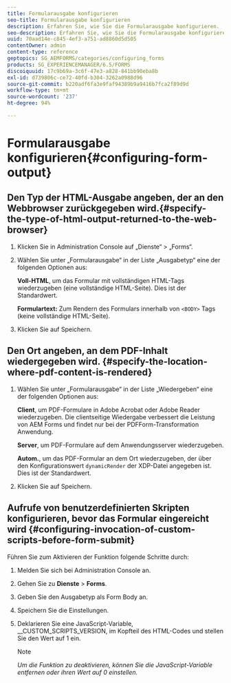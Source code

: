 ```yaml
---
title: Formularausgabe konfigurieren
seo-title: Formularausgabe konfigurieren
description: Erfahren Sie, wie Sie die Formularausgabe konfigurieren.
seo-description: Erfahren Sie, wie Sie die Formularausgabe konfigurieren.
uuid: 70aad14e-c845-4ef3-a751-ad8860d5d505
contentOwner: admin
content-type: reference
geptopics: SG_AEMFORMS/categories/configuring_forms
products: SG_EXPERIENCEMANAGER/6.5/FORMS
discoiquuid: 17c9b69a-3c6f-47e3-a828-841bb90eba8b
exl-id: d739806c-ce72-40fd-b304-3262a0988d96
source-git-commit: b220adf6fa3e9faf94389b9a9416b7fca2f89d9d
workflow-type: tm+mt
source-wordcount: '237'
ht-degree: 94%

---
```


# Formularausgabe konfigurieren{#configuring-form-output}

## Den Typ der HTML-Ausgabe angeben, der an den Webbrowser zurückgegeben wird.{#specify-the-type-of-html-output-returned-to-the-web-browser}

1. Klicken Sie in Administration Console auf „Dienste“ > „Forms“.
1. Wählen Sie unter „Formularausgabe“ in der Liste „Ausgabetyp“ eine der folgenden Optionen aus:

   **Voll-HTML**, um das Formular mit vollständigen HTML-Tags wiederzugeben (eine vollständige HTML-Seite). Dies ist der Standardwert.

   **Formulartext:** Zum Rendern des Formulars innerhalb von  `<BODY>` Tags (keine vollständige HTML-Seite).

1. Klicken Sie auf Speichern.

## Den Ort angeben, an dem PDF-Inhalt wiedergegeben wird. {#specify-the-location-where-pdf-content-is-rendered}

1. Wählen Sie unter „Formularausgabe“ in der Liste „Wiedergeben“ eine der folgenden Optionen aus:

   **Client**, um PDF-Formulare in Adobe Acrobat oder Adobe Reader wiederzugeben. Die clientseitige Wiedergabe verbessert die Leistung von AEM Forms und findet nur bei der PDFForm-Transformation Anwendung.

   **Server**, um PDF-Formulare auf dem Anwendungsserver wiederzugeben.

   **Autom.**, um das PDF-Formular an dem Ort wiederzugeben, der über den Konfigurationswert `dynamicRender` der XDP-Datei angegeben ist. Dies ist der Standardwert.

1. Klicken Sie auf Speichern.

## Aufrufe von benutzerdefinierten Skripten konfigurieren, bevor das Formular eingereicht wird  {#configuring-invocation-of-custom-scripts-before-form-submit}

Führen Sie zum Aktivieren der Funktion folgende Schritte durch:

1. Melden Sie sich bei Administration Console an.
1. Gehen Sie zu **Dienste** > **Forms**.
1. Geben Sie den Ausgabetyp als Form Body an.
1. Speichern Sie die Einstellungen.
1. Deklarieren Sie eine JavaScript-Variable, __CUSTOM_SCRIPTS_VERSION, im Kopfteil des HTML-Codes und stellen Sie den Wert auf 1 ein.

   >[!NOTE]
   >
   >*Um die Funktion zu deaktivieren, können Sie die JavaScript-Variable entfernen oder ihren Wert auf 0 einstellen.*
